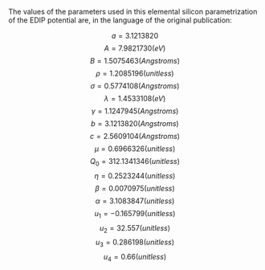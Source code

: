 The values of the parameters used in this elemental silicon parametrization of the EDIP potential are, in the language of the original publication:

$$ a = 3.1213820$$
$$ A = 7.9821730 (eV) $$
$$ B = 1.5075463 (Angstroms) $$
$$ \rho = 1.2085196 (unitless) $$
$$ \sigma = 0.5774108 (Angstroms) $$
$$ \lambda = 1.4533108 (eV) $$
$$ \gamma = 1.1247945 (Angstroms) $$
$$ b =  3.1213820 (Angstroms) $$
$$ c =  2.5609104 (Angstroms) $$
$$ \mu = 0.6966326 (unitless) $$
$$ Q_0 = 312.1341346 (unitless) $$
$$ \eta = 0.2523244 (unitless) $$
$$ \beta =0.0070975 (unitless) $$
$$ \alpha =  3.1083847 (unitless) $$
$$ u_1 = -0.165799 (unitless) $$
$$ u_2 = 32.557 (unitless) $$
$$ u_3 = 0.286198 (unitless) $$
$$ u_4 = 0.66 (unitless) $$
